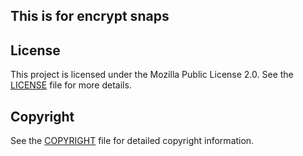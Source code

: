 ## This is for encrypt snaps

## License

This project is licensed under the Mozilla Public License 2.0. See the [LICENSE](LICENSE) file for more details.

## Copyright

See the [COPYRIGHT](COPYRIGHT) file for detailed copyright information.
